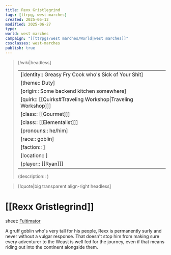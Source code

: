 ```yaml
---
title: Rexx Gristlegrind
tags: [ttrpg, west-marches]
created: 2025-05-12
modified: 2025-06-27
type:
world: west marches
campaign: "[[ttrpgs/west marches/World|west marches]]"
cssclasses: west-marches
publish: true
---
```


> [!wiki|headless]
>
> |               |
> | ------------- |
> | [identity:: Greasy Fry Cook who's Sick of Your Shit] |
> | [theme:: Duty] |
> | [origin:: Some backend kitchen somewhere] |
> | [quirk:: [[Quirks#Traveling Workshop\|Traveling Workshop]]] |
> | [class:: [[Gourmet]]] |
> | [class:: [[Elementalist]]] |
> | [pronouns:: he/him] |
> | [race:: goblin] |
> | [faction:: ] |
> | [location:: ] |
> | [player:: [[Ryan]]] |
>
> (description:: )

> [!quote|big transparent align-right headless]

# [[Rexx Gristlegrind]]

sheet: [Fultimator](https://fultimator.com/character-sheet/SbVkgWqL74N4K4PtdyZ8)

A gruff goblin who's very tall for his people, Rexx is permanently surly and never without a vulgar response. That doesn't stop him from making sure every adventurer to the Weast is well fed for the journey, even if that means riding out into the continent alongside them.
